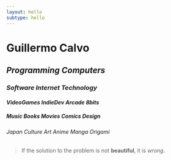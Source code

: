 ```yaml
---
layout: hello
subtype: hello
---
```


# Guillermo Calvo

## *Programming* *Computers*

### *Software* *Internet* *Technology*

#### *VideoGames* *IndieDev* *Arcade* *8bits*

##### *Music* *Books* *Movies* *Comics* *Design*

###### *Japan* *Culture* *Art* *Anime* *Manga* *Origami*

> If the solution to the problem is not **beautiful**, it is *wrong*.
